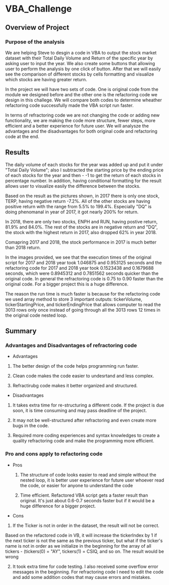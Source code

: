 # VBA_Challenge

## Overview of Project

### Purpose of the analysis

We are helping Steve to desgin a code in VBA to output the stock market dataset with their Total Daily Volume and Return of the specific year by asking user to input the year. We also create some buttons that allowing user to perform the analysis by one click of button. After that we will easily see the comparison of different stocks by cells formatting and visualize which stocks are having greater return.

In the project we will have two sets of code. One is original code from the module we designed before and the other one is the refactoring code we design in this challege. We will compare both codes to determine wheather refactoring code successfully made the VBA script run faster. 

In terms of refractoring code we are not changing the code or adding new functionality, we are making the code more structure, fewer steps, more efficient and a better experience for future user. We will analysze the advantages and the disadvantages for both original code and refactoring code at the end. 

## Results

The daily volume of each stocks for the year was added up and put it under "Total Daily Volume"; also I subtracted the starting price by the ending price of each stocks for the year and then - -1 to get the return of each stocks in percentage number. In addition, having conditional formatting for the result allows user to visualize easily the difference between the stocks.

Based on the result as the pictures shown, in 2017 there is only one stock, TERP, having negative return -7.2%. All of the other stocks are having positive return with the range from 5.5% to 199.4%. Especially "DQ" is doing phenomanal in year of 2017, it got nearly 200% for return.

In 2018, there are only two stocks, ENPH and RUN, having postive return, 81.9% and 84.0%. The rest of the stocks are in negative return and "DQ", the stock with the highest return in 2017, also dropped 62% in year 2018.

Comapring 2017 and 2018, the stock performance in 2017 is much better than 2018 return.

In the images provided, we see that the execution times of the original script for 2017 and 2018 year took 1.046875 and 0.953125 seconds and the refactoring code for 2017 and 2018 year took 0.1523438 and 0.1679688 seconds, which were 0.8945312 and 0.7851562 seconds quicker than the original code. In general the refractoring code is 0.75 to 0.90 faster than the original code. For a bigger project this is a huge difference.

The reason the run time is much faster is because for the refactoring code we used array method to store 3 important outputs: tickerVolume, tickerStartingPrice, and tickerEndingPrice that allows computer to read the 3013 rows only once instead of going through all the 3013 rows 12 times in the original code nested loop.

## Summary

### Advantages and Disadvantages of refractoring code

- Advantages

1. The better design of the code helps programming run faster.

2. Clean code makes the code easier to undesrtand and less complex. 

3. Refractirubg code makes it better organized and structured.

- Disadvantages

1. It takes extra time for re-structuring a different code. If the project is due soon, it is time consuming and may pass deadline of the project.

2. It may not be well-structured after refractoring and even create more bugs in the code.

3. Required more coding experiences and syntax knowledges to create a quality refractoring code and make the programming more efficient.

### Pro and cons apply to refactoring code

- Pros
  
  1. The structure of code looks easier to read and simple without the nested loop, it is better user experience for future user whoever read the code, or easier for anyone to understand the code 

  2. Time efficient. Refactored VBA script gets a faster result than original. It's just about 0.6-0.7 seconds faster but if it would be a huge difference for a bigger project.

- Cons

1. If the Ticker is not in order in the dataset, the result will not be correct.

Based on the refactored code in VB, it will increase the tickerIndex by 1 if the next ticker is not the same as the previous ticker, but what if the ticker's name is not in order as we initialize in the beginning for the array of all tickers - (tickers(0) = "AY", tickers(1) = CSIQ, and so on. The result would be wrong

2. It took extra time for code testing. I also received some overflow error messages in the beginning. For refractoring code I need to edit the code and add some addition codes that may cause errors and mistakes.